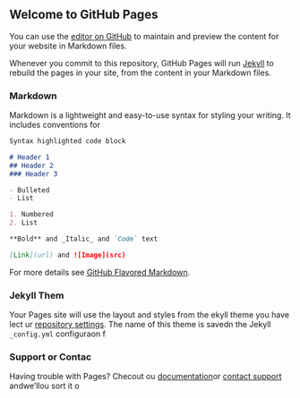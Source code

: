 ## Welcome to GitHub Pages

You can use the [editor on GitHub](https://github.com/LadenxxxxD/LadenxxxxD.github.io/edit/master/index.md) to maintain and preview the content for your website in Markdown files.

Whenever you commit to this repository, GitHub Pages will run [Jekyll](https://jekyllrb.com/) to rebuild the pages in your site, from the content in your Markdown files.

### Markdown

Markdown is a lightweight and easy-to-use syntax for styling your writing. It includes conventions for

```markdown
Syntax highlighted code block

# Header 1
## Header 2
### Header 3

- Bulleted
- List

1. Numbered
2. List

**Bold** and _Italic_ and `Code` text

[Link](url) and ![Image](src)
```

For more details see [GitHub Flavored Markdown](https://guides.github.com/features/mastering-markdown/).

### Jekyll Them

Your Pages site will use the layout and styles from the ekyll theme you have lect ur [repository settings](https://github.com/LadenxxxxD/LadenxxxxD.github.io/settings). The name of this theme is savedn the Jekyll `_config.yml` configuraon f

### Support or Contac

Having trouble with Pages? Checout ou [documentation](https://help.github.com/categories/github-pages-basics/)or [contact support](https://github.com/contact) andwe’llou sort it o
